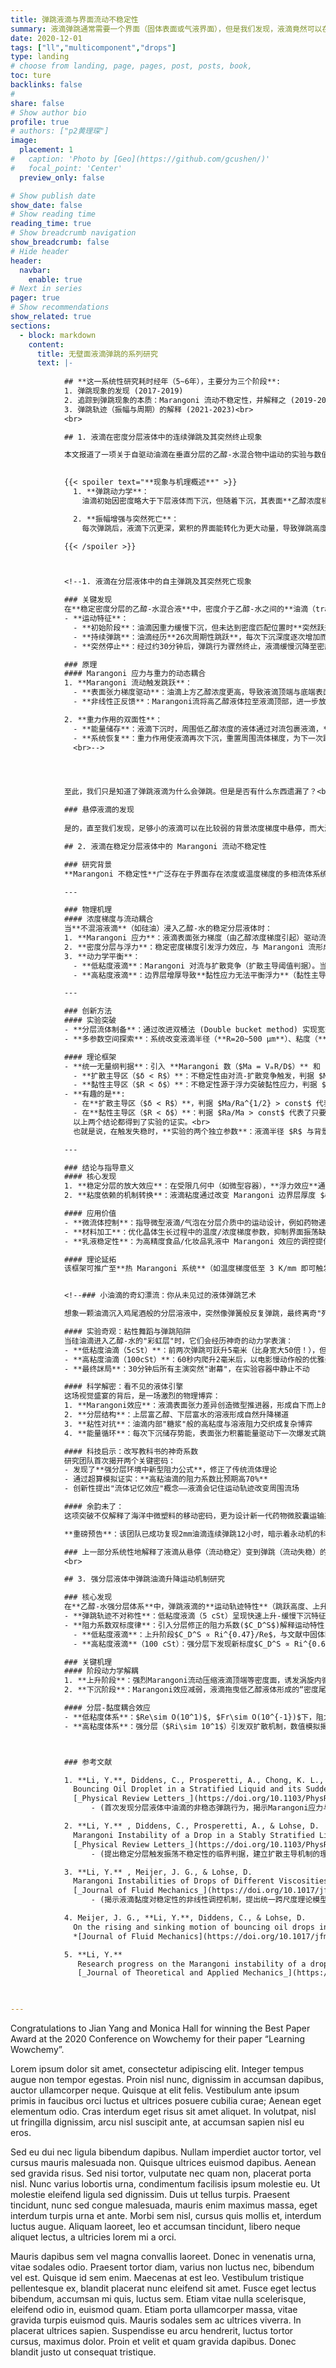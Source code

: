```yaml
---
title: 弹跳液滴与界面流动不稳定性
summary: 液滴弹跳通常需要一个界面（固体表面或气液界面），但是我们发现，液滴竟然可以在连续的流体内部发生弹跳！点击查看详情
date: 2020-12-01
tags: ["ll","multicomponent","drops"]
type: landing
# choose from landing, page, pages, post, posts, book,
toc: ture
backlinks: false
# 
share: false
# Show author bio
profile: true
# authors: ["p2黄理琛"]
image:
  placement: 1
#   caption: 'Photo by [Geo](https://github.com/gcushen/)'
#   focal_point: 'Center'
  preview_only: false

# Show publish date
show_date: false
# Show reading time
reading_time: true
# Show breadcrumb navigation
show_breadcrumb: false
# Hide header
header:
  navbar:
    enable: true
# Next in series
pager: true
# Show recommendations
show_related: true
sections:
  - block: markdown
    content:
      title: 无壁面液滴弹跳的系列研究
      text: |-
            
            ## **这一系统性研究耗时经年（5~6年），主要分为三个阶段**:
            1. 弹跳现象的发现 (2017-2019)
            2. 追踪到弹跳现象的本质：Marangoni 流动不稳定性，并解释之 (2019-2022)
            3. 弹跳轨迹（振幅与周期）的解释 (2021-2023)<br>
            <br>

            ## 1. 液滴在密度分层液体中的连续弹跳及其突然终止现象

            本文报道了一项关于自驱动油滴在垂直分层的乙醇-水混合物中运动的实验与数值模拟研究。研究发现，油滴在重力作用下缓慢下沉后，**尚未达到密度匹配位置时突然向上跳跃**，并持续以**振幅递增的方式反复弹跳**约30分钟，最终**毫无征兆地停止运动**（“突然死亡”）。这一现象挑战了传统液滴弹跳需依赖界面或壁面的认知，首次展示了**连续介质内无边界条件下的液体弹跳行为**。

            
            {{< spoiler text="**现象与机理概述**" >}}
              1. **弹跳动力学**：  
                油滴初始因密度略大于下层液体而下沉，但随着下沉，其表面**乙醇浓度梯度引发的马兰戈尼应力**逐渐增强。当浮力射流（由油滴拖拽液体形成）减弱时，马兰戈尼流占据主导，形成**向下补充流**，将乙醇富集液体拉至油滴顶端，**降低顶端表面张力**。此过程触发**指数级增长的马兰戈尼速度**，使液滴突然跃升。重力作用下液滴重新下沉，系统周期性恢复，导致重复弹跳。

              2. **振幅增强与突然死亡**：  
                每次弹跳后，液滴下沉更深，累积的界面能转化为更大动量，导致弹跳高度增加。同时，剧烈的流动混合**削弱周围液体的浓度梯度**，马兰戈尼驱动力逐渐衰减。最终，当浮力射流强度超过残余马兰戈尼应力时，液滴无法再触发跳跃，发生“**突然死亡**”。

            {{< /spoiler >}}



            <!--1. 液滴在分层液体中的自主弹跳及其突然死亡现象

            ### 关键发现  
            在**稳定密度分层的乙醇-水混合液**中，密度介于乙醇-水之间的**油滴（trans-Anethole）**展现出独特的**无界面自主弹跳行为**：  
            - **运动特征**：  
              - **初始阶段**：油滴因重力缓慢下沉，但未达到密度匹配位置时**突然跃升**（跳跃高度达直径4倍）。  
              - **持续弹跳**：油滴经历**26次周期性跳跃**，每次下沉深度逐次增加而跃升高度保持约 6 mm（对应乙醇浓度 60 wt%），导致**跳跃幅度逐步扩大**。  
              - **突然停止**：经过约30分钟后，弹跳行为骤然终止，液滴缓慢沉降至密度匹配的位置。  

            ### 原理
            #### Marangoni 应力与重力的动态耦合  
            1. **Marangoni 流动触发跳跃**：  
              - **表面张力梯度驱动**：油滴上方乙醇浓度更高，导致液滴顶端与底端表面张力差异（Δσ），产生**向下Marangoni流动**（图2d）。  
              - **非线性正反馈**：Marangoni流将高乙醇液体拉至液滴顶部，进一步放大Δσ，形成指数增长的流动性（图3b，**指数增长时间常数τ≈0.08 s**）。  

            2. **重力作用的双面性**：  
              - **能量储存**：液滴下沉时，周围低乙醇浓度的液体通过对流包裹液滴，**累积界面能**（图2a）。  
              - **系统恢复**：重力作用使液滴再次下沉，重置周围流体梯度，为下一次跳跃准备条件。<br>
              <br>-->




            至此，我们只是知道了弹跳液滴为什么会弹跳。但是是否有什么东西遗漏了？<br>

            ### 悬停液滴的发现
            
            是的，直至我们发现，足够小的液滴可以在比较弱的背景浓度梯度中悬停，而大液滴或大浓度梯度不可以。这个现象的物理本质才浮出水面：**Marangoni 流动不稳定性**。

            ## 2. 液滴在稳定分层液体中的 Marangoni 流动不稳定性

            ### 研究背景  
            **Marangoni 不稳定性**广泛存在于界面存在浓度或温度梯度的多相流体系统中，对晶体生长、乳液稳定性和活性液滴运动等领域至关重要。传统观点认为，在小尺度下浮力效应可忽略，**稳定密度分层对 Marangoni 流的影响被长期忽视**。然而，本系列研究通过实验与理论结合，揭示了稳定分层在触发新型**振荡型 Marangoni 不稳定性**中的关键作用，并建立了统一的尺度理论框架。  

            ---

            ### 物理机理  
            #### 浓度梯度与流动耦合  
            当**不混溶液滴**（如硅油）浸入乙醇-水的稳定分层液体时：  
            1. **Marangoni 应力**：液滴表面张力梯度（由乙醇浓度梯度引起）驱动流体沿界面流动。  
            2. **密度分层与浮力**：稳定密度梯度引发浮力效应，与 Marangoni 流形成竞争。  
            3. **动力学平衡**：  
              - **低粘度液滴**：Marangoni 对流与扩散竞争（扩散主导阈值判据）。当对流速率超越扩散（即 **$Ma/Ra^{1/2} > 275$**），流场失稳引发液滴振荡。  
              - **高粘度液滴**：边界层增厚导致**黏性应力无法平衡浮力**（黏性主导阈值判据），临界半径由 **$Ra/Ma > const$** 决定。  

            ---

            ### 创新方法  
            #### 实验突破  
            - **分层流体制备**：通过改进双桶法 (Double bucket method) 实现宽范围线性浓度梯度（3~150 m⁻¹），结合激光偏转技术精准测量分层。  
            - **多参数空间探索**：系统改变液滴半径（**R=20~500 μm**）、粘度（**5~100cSt**）和分层强度，首次揭示不同粘度下的失稳机制分岔（图3, 图8）。  

            #### 理论框架  
            - **统一无量纲判据**：引入 **Marangoni 数（$Ma = VₘR/D$）** 和 **Rayleigh 数（$Ra = gR^4∇ρ/μD$）**，发现：  
              - **扩散主导区（$δ < R$）**：不稳定性由对流-扩散竞争触发，判据 $Ma/Ra^{1/2} > const$（也即$dw/dy > (dw/dy)_{cr}$）。  
              - **黏性主导区（$R < δ$）**：不稳定性源于浮力突破黏性应力，判据 $Ra/Ma > const$（或$R > R_{cr}$）。  
            - **有趣的是**:
              - 在**扩散主导区（$δ < R$）**，判据 $Ma/Ra^{1/2} > const$ 代表了只要溶液的浓度梯度超过一定阈值，流动就会失稳，**与液滴半径 $R$ 无关**。
              - 在**黏性主导区（$R < δ$）**：判据 $Ra/Ma > const$ 代表了只要液滴足够大，流动就会失稳，**与背景的浓度梯度无关**。 <br>
              以上两个结论都得到了实验的证实。<br>
              也就是说，在触发失稳时，**实验的两个独立参数**：液滴半径 $R$ 与背景浓度梯度，**是解耦的**。

            ---

            ### 结论与指导意义  
            #### 核心发现  
            1. **稳定分层的放大效应**：在受限几何中（如微型容器），**浮力效应**通过边界层与尺度的耦合**显著增强**，导致失稳阈值降低。  
            2. **粘度依赖的机制转换**：液滴粘度通过改变 Marangoni 边界层厚度 $δ$，使失稳机制在扩散主导（低 $μ^\prime$）与黏性主导（高 $μ^\prime$）间连续过渡。  

            #### 应用价值  
            - **微流体控制**：指导微型液滴/气泡在分层介质中的运动设计，例如药物递送中的定向迁移。  
            - **材料加工**：优化晶体生长过程中的温度/浓度梯度参数，抑制界面振荡缺陷。  
            - **乳液稳定性**：为高精度食品/化妆品乳液中 Marangoni 效应的调控提供理论支撑。  

            #### 理论延拓  
            该框架可推广至**热 Marangoni 系统**（如温度梯度低至 3 K/mm 即可触发流动不稳定性，导致流动振荡），并拓展至气泡、多液滴相互作用等复杂场景，为多组分流体动力学研究提供指导（DOI:[10.1103/PhysRevLett.126.124502](https://doi.org/10.1103/PhysRevLett.126.124502)）。  


            <!--### 小油滴的奇幻漂流：你从未见过的液体弹跳艺术

            想象一颗油滴沉入鸡尾酒般的分层溶液中，突然像弹簧般反复弹跳，最终离奇"死亡"——这不是魔法，而是流体力学的最新发现！在2023年这项突破性研究中，科学家们揭开了液滴在分层溶液中上演"蹦床秀"的奥秘。

            #### 实验奇观：粘性舞蹈与弹跳陷阱
            当硅油滴进入乙醇-水的"彩虹层"时，它们会经历神奇的动力学表演：
            - **低粘度油滴（5cSt）**：前两次弹跳可跃升5毫米（比身宽大50倍！），但随着时间推移会升级成更夸张的跳跃
            - **高粘度油滴（100cSt）**：60秒内爬升2毫米后，以电影慢动作般的优雅姿态缓缓坠落
            - **最终詸局**：30分钟后所有主演突然"谢幕"，在实验容器中静止不动

            #### 科学解密：看不见的液体引擎
            这场视觉盛宴的背后，是一场激烈的物理博弈：
            1. **Marangoni效应**：液滴表面张力差异创造微型推进器，形成自下而上的动力引擎
            2. **分层结构**：上层富乙醇、下层富水的溶液形成自然升降梯道
            3. **粘性对抗**：油滴内部"糖浆"般的高粘度与溶液阻力交织成复杂博弈
            4. **能量循环**：每次下沉储存势能，表面张力积蓄能量驱动下一次爆发式跳跃

            #### 科技启示：改写教科书的神奇系数
            研究团队首次揭开两个关键密码：
            - 发现了**强分层环境中新型阻力公式**，修正了传统流体理论
            - 通过超算模拟证实：**高粘油滴的阻力系数比预期高70%**
            - 创新性提出"流体记忆效应"概念——液滴会记住运动轨迹改变周围流场

            #### 余韵未了：  
            这项突破不仅解释了海洋中微塑料的移动密码，更为设计新一代药物微胶囊运输系统提供了灵感。下一篇《自然》封面，或许就是模仿这种弹跳机制的微型机器人！这一发现再次证明：最迷人的物理剧，正在微观世界的舞台上悄然上演。

            **重磅预告**：该团队已成功复现2mm油滴连续弹跳12小时，暗示着永动机的科学启示？点击链接观看实验室实拍视频，见证流体力学的魔法时刻！-->

            ### 上一部分系统性地解释了液滴从悬停（流动稳定）变到弹跳（流动失稳）的物理机理。接下来的第3部分则详细研究了液滴开始弹跳以后，弹跳的高度以及周期是如何变化的。<br>
            <br>

            ## 3. 强分层液体中弹跳油滴升降运动机制研究

            ### 核心发现  
            在**乙醇-水强分层体系**中，弹跳液滴的**运动轨迹特性**（跳跃高度、上升/下沉时间）显著依赖于液滴半径、分层强度与粘度。我们发现：
            - **弹跳轨迹不对称性**：低粘度液滴（5 cSt）呈现快速上升-缓慢下沉特征，上升时间为下沉时间的1/3，这与Marangoni流动和边界层动力学的阶段性优势相关。
            - **阻力系数双标度律**：引入分层修正的阻力系数($C_D^S$)解释运动特性：
              - **低粘度液滴**：上升阶段$C_D^S ∝ Ri^{0.47}/Re$，与文献中固体颗粒结果一致；下沉阶段$C_D^S ∝ Ri^{0.25}/Re$，反映扩散主导的黏性-扩散机制。
              - **高粘度液滴**（100 cSt）：强分层下发现新标度$C_D^S ∝ Ri^{0.66±0.01}/Re$，揭示分层层流与Marangoni流动的非线性耦合效应。

            ### 关键机理  
            #### 阶段动力学解耦  
            1. **上升阶段**：强烈Marangoni流动压缩液滴顶端等密度面，诱发涡旋内循环（图7a），显著降低界面张力梯度，形成指数加速过程（$τ_{rise} ≈ 0.08s$）。
            2. **下沉阶段**：Marangoni效应减弱，液滴拖曳低乙醇液体形成的“密度尾流”增强浮力阻力，导致速度衰减（图7b）。

            #### 分层-黏度耦合效应  
            - **低粘度体系**：$Re\sim O(10^1)$, $Fr\sim O(10^{-1})$下，阻力受湍流尾流与黏性边界层竞争支配，与Yick等（2009）经验律吻合。
            - **高粘度体系**：强分层（$Ri\sim 10^1$）引发双扩散机制，数值模拟揭示异于经典理论的标度关系，表明分层长度尺度与黏性耗散层的复杂相互作用。



            ### 参考文献

            1. **Li, Y.**, Diddens, C., Prosperetti, A., Chong, K. L., Zhang, X., & Lohse, D.    
              Bouncing Oil Droplet in a Stratified Liquid and its Sudden Death.  
              [_Physical Review Letters_](https://doi.org/10.1103/PhysRevLett.122.154502), **122**, 154502 (2019).  
                  - (首次发现分层液体中油滴的非稳态弹跳行为，揭示Marangoni应力与重力竞争机制）

            2. **Li, Y.** , Diddens, C., Prosperetti, A., & Lohse, D.     
              Marangoni Instability of a Drop in a Stably Stratified Liquid.  
              [_Physical Review Letters_](https://doi.org/10.1103/PhysRevLett.126.124502), **126**, 124502 (2021).    
                  - (提出稳定分层触发振荡不稳定性的临界判据，建立扩散主导机制的理论框架） 

            3. **Li, Y.** , Meijer, J. G., & Lohse, D.    
              Marangoni Instabilities of Drops of Different Viscosities in Stratified Liquids.  
              [_Journal of Fluid Mechanics_](https://doi.org/10.1017/jfm.2021.983), **932**, A11 (2022).  
                  - (揭示液滴黏度对稳定性的非线性调控机制，提出统一跨尺度理论模型）

            4. Meijer, J. G., **Li, Y.**, Diddens, C., & Lohse, D.    
              On the rising and sinking motion of bouncing oil drops in strongly stratified liquids.     
              *[Journal of Fluid Mechanics](https://doi.org/10.1017/jfm.2023.415)*, **966**, A14 (2023). 

            5. **Li, Y.**    
               Research progress on the Marangoni instability of a drop/bubble immersed in linearly stratified liquids.     
               [_Journal of Theoretical and Applied Mechanics_](https://doi.org/10.6052/0459-1879-24-034), **56(6)**: 1540-1551 (2024).


    
---
```


Congratulations to Jian Yang and Monica Hall for winning the Best Paper Award at the 2020 Conference on Wowchemy for their paper “Learning Wowchemy”.

<!--more-->

Lorem ipsum dolor sit amet, consectetur adipiscing elit. Integer tempus augue non tempor egestas. Proin nisl nunc, dignissim in accumsan dapibus, auctor ullamcorper neque. Quisque at elit felis. Vestibulum ante ipsum primis in faucibus orci luctus et ultrices posuere cubilia curae; Aenean eget elementum odio. Cras interdum eget risus sit amet aliquet. In volutpat, nisl ut fringilla dignissim, arcu nisl suscipit ante, at accumsan sapien nisl eu eros.

Sed eu dui nec ligula bibendum dapibus. Nullam imperdiet auctor tortor, vel cursus mauris malesuada non. Quisque ultrices euismod dapibus. Aenean sed gravida risus. Sed nisi tortor, vulputate nec quam non, placerat porta nisl. Nunc varius lobortis urna, condimentum facilisis ipsum molestie eu. Ut molestie eleifend ligula sed dignissim. Duis ut tellus turpis. Praesent tincidunt, nunc sed congue malesuada, mauris enim maximus massa, eget interdum turpis urna et ante. Morbi sem nisl, cursus quis mollis et, interdum luctus augue. Aliquam laoreet, leo et accumsan tincidunt, libero neque aliquet lectus, a ultricies lorem mi a orci.

Mauris dapibus sem vel magna convallis laoreet. Donec in venenatis urna, vitae sodales odio. Praesent tortor diam, varius non luctus nec, bibendum vel est. Quisque id sem enim. Maecenas at est leo. Vestibulum tristique pellentesque ex, blandit placerat nunc eleifend sit amet. Fusce eget lectus bibendum, accumsan mi quis, luctus sem. Etiam vitae nulla scelerisque, eleifend odio in, euismod quam. Etiam porta ullamcorper massa, vitae gravida turpis euismod quis. Mauris sodales sem ac ultrices viverra. In placerat ultrices sapien. Suspendisse eu arcu hendrerit, luctus tortor cursus, maximus dolor. Proin et velit et quam gravida dapibus. Donec blandit justo ut consequat tristique.
